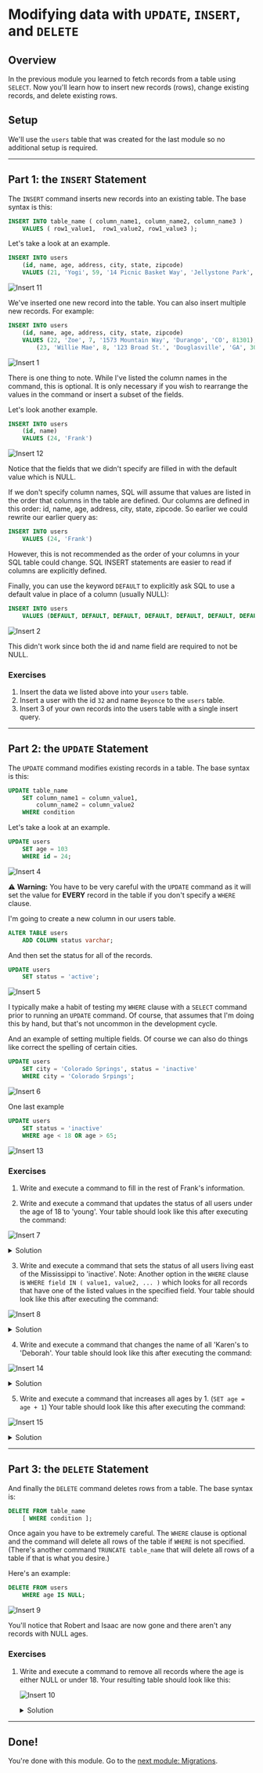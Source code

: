 # Modifying data with `UPDATE`, `INSERT`, and `DELETE`

## Overview

In the previous module you learned to fetch records from a table using `SELECT`. Now you'll
learn how to insert new records (rows), change existing records, and delete existing rows.

## Setup

We'll use the `users` table that was created for the last module so no additional setup is required.

---

## Part 1: the `INSERT` Statement

The `INSERT` command inserts new records into an existing table. The base syntax is this:

```SQL
INSERT INTO table_name ( column_name1, column_name2, column_name3 )
    VALUES ( row1_value1,  row1_value2, row1_value3 );
```

Let's take a look at an example.

```SQL
INSERT INTO users
	(id, name, age, address, city, state, zipcode)
	VALUES (21, 'Yogi', 59, '14 Picnic Basket Way', 'Jellystone Park', 'WY', 82190);
```

![Insert 11](img/insert11.png)

We've inserted one new record into the table. You can also insert multiple new records. For example:

```SQL
INSERT INTO users
	(id, name, age, address, city, state, zipcode)
	VALUES (22, 'Zoe', 7, '1573 Mountain Way', 'Durango', 'CO', 81301),
		(23, 'Willie Mae', 8, '123 Broad St.', 'Douglasville', 'GA', 30135);
```

![Insert 1](img/insert1.png)

There is one thing to note. While I've listed the column names in the command, this is optional. It is only necessary if
you wish to rearrange the values in the command or insert a subset of the fields.

Let's look another example.

```SQL
INSERT INTO users
	(id, name)
	VALUES (24, 'Frank')
```

![Insert 12](img/insert12.png)

Notice that the fields that we didn't specify are filled in with the default
value which is NULL.

If we don't specify column names, SQL will assume that values are listed in the
order that columns in the table are defined. Our columns are defined in this
order: id, name, age, address, city, state, zipcode. So earlier we could rewrite
our earlier query as:

```SQL
INSERT INTO users
    VALUES (24, 'Frank')
```

However, this is not recommended as the order of your columns in your SQL
table could change. SQL INSERT statements are easier to read if columns are
explicitly defined.

Finally, you can use the keyword `DEFAULT` to explicitly ask SQL to use
a default value in place of a column (usually NULL):

```SQL
INSERT INTO users
	VALUES (DEFAULT, DEFAULT, DEFAULT, DEFAULT, DEFAULT, DEFAULT, DEFAULT);
```

![Insert 2](img/insert2.png)

This didn't work since both the id and name field are required to not be NULL.

### Exercises

1. Insert the data we listed above into your `users` table.
1. Insert a user with the id `32` and name `Beyonce` to the `users` table.
1. Insert 3 of your own records into the users table with a single insert
query.

---

## Part 2: the `UPDATE` Statement

The `UPDATE` command modifies existing records in a table. The base syntax is this:

```SQL
UPDATE table_name
    SET column_name1 = column_value1,
        column_name2 = column_value2
    WHERE condition
```

Let's take a look at an example.

```SQL
UPDATE users
	SET age = 103
	WHERE id = 24;
```

![Insert 4](img/insert4.png)

⚠️ **Warning:** You have to be very careful with the `UPDATE` command as it
will set the value for **EVERY** record in the table if you don't specify a
`WHERE` clause.

I'm going to create a new column in our users table.

```SQL
ALTER TABLE users
	ADD COLUMN status varchar;
```

And then set the status for all of the records.

```SQL
UPDATE users
	SET status = 'active';
```

![Insert 5](img/insert5.png)

I typically make a habit of testing my ```WHERE``` clause with a ```SELECT``` command prior to running an ```UPDATE```
command. Of course, that assumes that I'm doing this by hand, but that's not uncommon in the development cycle.

And an example of setting multiple fields. Of course we can also do things like correct the spelling of certain cities.

```SQL
UPDATE users
	SET city = 'Colorado Springs', status = 'inactive'
	WHERE city = 'Colorado Srpings';
```

![Insert 6](img/insert6.png)

One last example

```SQL
UPDATE users
	SET status = 'inactive'
	WHERE age < 18 OR age > 65;
```

![Insert 13](img/insert13.png)

### Exercises

1. Write and execute a command to fill in the rest of Frank's information.

2. Write and execute a command that updates the status of all users under the age of 18 to 'young'. Your table should look
like this after executing the command:

![Insert 7](img/insert7.png)

<details><summary>
	Solution
</summary><p>

```SQL
UPDATE users
	SET status='young'
	WHERE age < 18;
```

</p></details>

3. Write and execute a command that sets the status of all users living east of the Mississippi to 'inactive'. Note:
Another option in the ```WHERE``` clause is ```WHERE field IN ( value1, value2, ... )``` which looks for all records that
have one of the listed values in the specified field. Your table should look like this after executing the command:

![Insert 8](img/insert8.png)

<details><summary>
	Solution
</summary><p>

```SQL
UPDATE users
	SET status='inactive'
	WHERE state IN ('GA', 'NC', 'NY');
```

</p></details>

4. Write and execute a command that changes the name of all 'Karen's to 'Deborah'. Your table should look like this after
executing the command:

![Insert 14](img/insert14.png)

<details><summary>
	Solution
</summary><p>

```SQL
UPDATE users
	SET name = 'Deborah'
	WHERE name = 'Karen';
```

</p></details>

5. Write and execute a command that increases all ages by 1. (```SET age = age + 1```) Your table should look like this
after executing the command:

![Insert 15](img/insert15.png)

<details><summary>
	Solution
</summary><p>

```SQL
UPDATE users
	SET age = age + 1
	WHERE age IS NOT NULL;
```

The ```WHERE age IS NOT NULL``` may not be necessary but is good practice as addition with a NULL isn't defined.

</p></details>

---

## Part 3: the `DELETE` Statement

And finally the ```DELETE``` command deletes rows from a table. The base syntax is:

```SQL
DELETE FROM table_name
	[ WHERE condition ];
```

Once again you have to be extremely careful. The ```WHERE``` clause is optional and the command will delete
all rows of the table if ```WHERE``` is not specified. (There's another command ```TRUNCATE table_name``` that
will delete all rows of a table if that is what you desire.)

Here's an example:

```SQL
DELETE FROM users
	WHERE age IS NULL;
```

![Insert 9](img/insert9.png)

You'll notice that Robert and Isaac are now gone and there aren't any records with NULL ages.

### Exercises

1. Write and execute a command to remove all records where the age is either NULL or under 18. Your resulting
table should look like this:

    ![Insert 10](img/insert10.png)

    <details><summary>
    	Solution
    </summary><p>

    ```SQL
    DELETE FROM users
    	WHERE age IS NULL
    	OR age < 18;
    ```

    </p></details>

---

## Done!

You're done with this module. Go to the [next module: Migrations](Migration.md).
